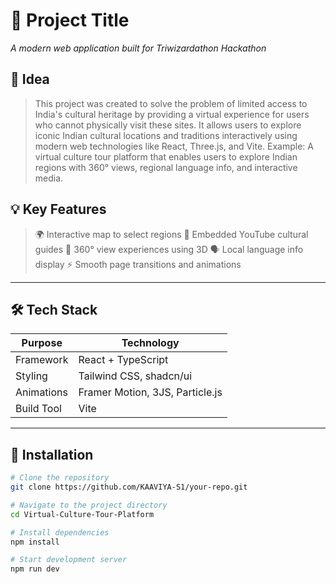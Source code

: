 # 🚀 Project Title

_A modern web application built for Triwizardathon Hackathon_

## 🧠 Idea

> This project was created to solve the problem of limited access to India's cultural heritage by providing a virtual experience for users who cannot physically visit these sites.
> It allows users to explore iconic Indian cultural locations and traditions interactively using modern web technologies like React, Three.js, and Vite.
> Example: A virtual culture tour platform that enables users to explore Indian regions with 360° views, regional language info, and interactive media.

## 💡 Key Features

> 🌍 Interactive map to select regions
> 🎥 Embedded YouTube cultural guides
> 🧭 360° view experiences using 3D
> 🗣️ Local language info display
> ⚡ Smooth page transitions and animations

---

## 🛠️ Tech Stack

| Purpose       | Technology                        |
|---------------|-----------------------------------|
| Framework     | React + TypeScript                |
| Styling       | Tailwind CSS, shadcn/ui           |
| Animations    | Framer Motion, 3JS, Particle.js   |
| Build Tool    | Vite                              |

---

## 🧪 Installation

```bash
# Clone the repository
git clone https://github.com/KAAVIYA-S1/your-repo.git

# Navigate to the project directory
cd Virtual-Culture-Tour-Platform

# Install dependencies
npm install

# Start development server
npm run dev

